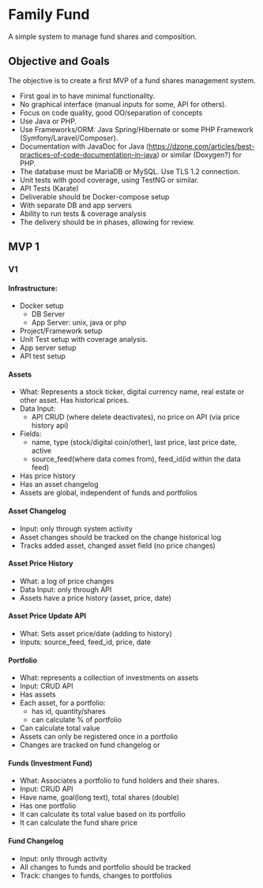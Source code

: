 # Family Fund
A simple system to manage fund shares and composition.

## Objective and Goals

The objective is to create a first MVP of a fund shares management system.
* First goal in to have minimal functionality. 
* No graphical interface (manual inputs for some, API for others).
* Focus on code quality, good OO/separation of concepts 
* Use Java or PHP.
* Use Frameworks/ORM: Java Spring/Hibernate or some PHP Framework (Symfony/Laravel/Composer).
* Documentation with JavaDoc for Java (https://dzone.com/articles/best-practices-of-code-documentation-in-java) or similar (Doxygen?) for PHP.
* The database must be  MariaDB or MySQL. Use TLS 1.2 connection.
* Unit tests with good coverage, using TestNG or similar.
* API Tests (Karate)
* Deliverable should be Docker-compose setup 
 * With separate DB and app servers
 * Ability to run tests & coverage analysis
* The delivery should be in phases, allowing for review.

## MVP 1
### V1 
#### Infrastructure:
* Docker setup
    * DB Server
    * App Server: unix, java or php
* Project/Framework setup
* Unit Test setup with coverage analysis.
* App server setup
* API test setup

#### Assets
* What: Represents a stock ticker, digital currency name, real estate or other asset. Has historical prices.
* Data Input:
    * API CRUD (where delete deactivates), no price on API (via price history api)
* Fields: 
    * name, type (stock/digital coin/other), last price, last price date, active
    *  source_feed(where data comes from), feed_id(id within the data feed)
* Has price history
* Has an asset changelog
* Assets are global, independent of funds and portfolios

#### Asset Changelog
* Input: only through system activity
* Asset changes should be tracked on the change historical log 
* Tracks added asset, changed asset field (no price changes)

#### Asset Price History
* What: a log of price changes
* Data Input: only through API
* Assets have a price history (asset, price, date)

#### Asset Price Update API
* What: Sets asset price/date (adding to history)
* Inputs: source_feed, feed_id, price, date

#### Portfolio
* What: represents a collection of investments on assets
* Input: CRUD API
* Has assets
* Each asset, for a portfolio: 
    * has id, quantity/shares
    * can calculate % of portfolio
* Can calculate total value
* Assets can only be registered once in a portfolio
* Changes are tracked on fund changelog or 

#### Funds (Investment Fund)
* What: Associates a portfolio to fund holders and their shares.
* Input: CRUD API
* Have name, goal(long text), total shares (double)
* Has one portfolio
* It can calculate its total value based on its portfolio
* It can calculate the fund share price

#### Fund Changelog
* Input: only through activity
* All changes to funds and portfolio should be tracked 
* Track: changes to funds, changes to portfolios





